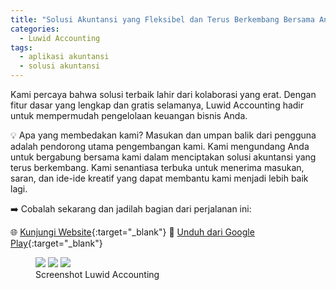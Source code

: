 ```yaml
---
title: "Solusi Akuntansi yang Fleksibel dan Terus Berkembang Bersama Anda"
categories:
  - Luwid Accounting
tags:
  - aplikasi akuntansi
  - solusi akuntansi
---
```


Kami percaya bahwa solusi terbaik lahir dari kolaborasi yang erat. Dengan fitur dasar yang lengkap dan gratis selamanya, Luwid Accounting hadir untuk mempermudah pengelolaan keuangan bisnis Anda.

💡 Apa yang membedakan kami?
Masukan dan umpan balik dari pengguna adalah pendorong utama pengembangan kami. Kami mengundang Anda untuk bergabung bersama kami dalam menciptakan solusi akuntansi yang terus berkembang. Kami senantiasa terbuka untuk menerima masukan, saran, dan ide-ide kreatif yang dapat membantu kami menjadi lebih baik lagi.

➡️ Cobalah sekarang dan jadilah bagian dari perjalanan ini:

🌐 [Kunjungi Website](https://luwidaccounting.biz.id){:target="_blank"} 
📱 [Unduh dari Google Play](https://s.id/luwidaccounting){:target="_blank"}


<figure class="third">
	<img src="https://rizki-y.github.io/images/2025-01-31-luwid-accounting/la1.jpg">
	<img src="https://rizki-y.github.io/images/2025-01-31-luwid-accounting/la2.jpg">
	<img src="https://rizki-y.github.io/images/2025-01-31-luwid-accounting/la3.jpg">
	<figcaption>Screenshot Luwid Accounting</figcaption>
</figure>

